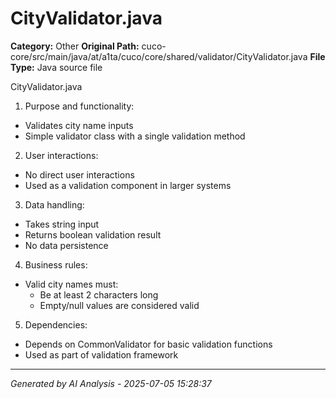 # CityValidator.java

**Category:** Other
**Original Path:** cuco-core/src/main/java/at/a1ta/cuco/core/shared/validator/CityValidator.java
**File Type:** Java source file

CityValidator.java
1. Purpose and functionality:
- Validates city name inputs
- Simple validator class with a single validation method

2. User interactions:
- No direct user interactions
- Used as a validation component in larger systems

3. Data handling:
- Takes string input
- Returns boolean validation result
- No data persistence

4. Business rules:
- Valid city names must:
  - Be at least 2 characters long
  - Empty/null values are considered valid

5. Dependencies:
- Depends on CommonValidator for basic validation functions
- Used as part of validation framework

---
*Generated by AI Analysis - 2025-07-05 15:28:37*
